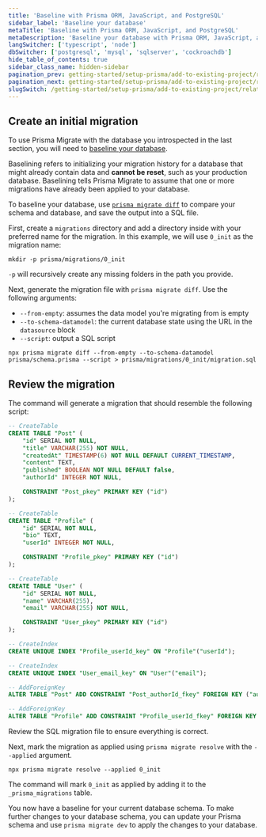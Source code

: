 ```yaml
---
title: 'Baseline with Prisma ORM, JavaScript, and PostgreSQL'
sidebar_label: 'Baseline your database'
metaTitle: 'Baseline with Prisma ORM, JavaScript, and PostgreSQL'
metaDescription: 'Baseline your database with Prisma ORM, JavaScript, and PostgreSQL'
langSwitcher: ['typescript', 'node']
dbSwitcher: ['postgresql', 'mysql', 'sqlserver', 'cockroachdb']
hide_table_of_contents: true
sidebar_class_name: hidden-sidebar
pagination_prev: getting-started/setup-prisma/add-to-existing-project/relational-databases/introspection-node-postgresql
pagination_next: getting-started/setup-prisma/add-to-existing-project/relational-databases/install-prisma-client-node-postgresql
slugSwitch: /getting-started/setup-prisma/add-to-existing-project/relational-databases/baseline-your-database-
---
```


## Create an initial migration

To use Prisma Migrate with the database you introspected in the last section, you will need to [baseline your database](/orm/prisma-migrate/getting-started).

Baselining refers to initializing your migration history for a database that might already contain data and **cannot be reset**, such as your production database. Baselining tells Prisma Migrate to assume that one or more migrations have already been applied to your database.

To baseline your database, use [`prisma migrate diff`](/orm/reference/prisma-cli-reference#migrate-diff) to compare your schema and database, and save the output into a SQL file.

First, create a `migrations` directory and add a directory inside with your preferred name for the migration. In this example, we will use `0_init` as the migration name:

```terminal
mkdir -p prisma/migrations/0_init
```

<!-- Admonition -->

`-p` will recursively create any missing folders in the path you provide.

Next, generate the migration file with `prisma migrate diff`. Use the following arguments:

- `--from-empty`: assumes the data model you're migrating from is empty
- `--to-schema-datamodel`: the current database state using the URL in the `datasource` block
- `--script`: output a SQL script

```terminal wrap
npx prisma migrate diff --from-empty --to-schema-datamodel prisma/schema.prisma --script > prisma/migrations/0_init/migration.sql
```

## Review the migration

The command will generate a migration that should resemble the following script:

```sql file=prisma/migrations/0_init/migration.sql
-- CreateTable
CREATE TABLE "Post" (
    "id" SERIAL NOT NULL,
    "title" VARCHAR(255) NOT NULL,
    "createdAt" TIMESTAMP(6) NOT NULL DEFAULT CURRENT_TIMESTAMP,
    "content" TEXT,
    "published" BOOLEAN NOT NULL DEFAULT false,
    "authorId" INTEGER NOT NULL,

    CONSTRAINT "Post_pkey" PRIMARY KEY ("id")
);

-- CreateTable
CREATE TABLE "Profile" (
    "id" SERIAL NOT NULL,
    "bio" TEXT,
    "userId" INTEGER NOT NULL,

    CONSTRAINT "Profile_pkey" PRIMARY KEY ("id")
);

-- CreateTable
CREATE TABLE "User" (
    "id" SERIAL NOT NULL,
    "name" VARCHAR(255),
    "email" VARCHAR(255) NOT NULL,

    CONSTRAINT "User_pkey" PRIMARY KEY ("id")
);

-- CreateIndex
CREATE UNIQUE INDEX "Profile_userId_key" ON "Profile"("userId");

-- CreateIndex
CREATE UNIQUE INDEX "User_email_key" ON "User"("email");

-- AddForeignKey
ALTER TABLE "Post" ADD CONSTRAINT "Post_authorId_fkey" FOREIGN KEY ("authorId") REFERENCES "User"("id") ON DELETE NO ACTION ON UPDATE NO ACTION;

-- AddForeignKey
ALTER TABLE "Profile" ADD CONSTRAINT "Profile_userId_fkey" FOREIGN KEY ("userId") REFERENCES "User"("id") ON DELETE NO ACTION ON UPDATE NO ACTION;
```

Review the SQL migration file to ensure everything is correct.

Next, mark the migration as applied using `prisma migrate resolve` with the `--applied` argument.

```terminal
npx prisma migrate resolve --applied 0_init
```

The command will mark `0_init` as applied by adding it to the `_prisma_migrations` table.

You now have a baseline for your current database schema. To make further changes to your database schema, you can update your Prisma schema and use `prisma migrate dev` to apply the changes to your database.
